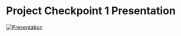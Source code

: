 # Project Checkpoint 1 Presentation
[![Presentation](https://img.youtube.com/vi/Oss-YJy1qss&ab/0.jpg)](https://www.youtube.com/watch?v=Oss-YJy1qss&ab_channel=JuliaP)
